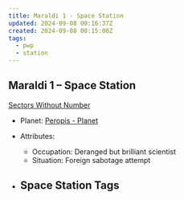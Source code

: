 ```yaml
---
title: Maraldi 1 - Space Station
updated: 2024-09-08 00:16:37Z
created: 2024-09-08 00:15:00Z
tags:
  - pwp
  - station
---
```


## Maraldi 1 &ndash; Space Station

[Sectors Without Number](https://sectorswithoutnumber.com/sector/bfDcBzTtgpeyLUfwzjio/spaceStation/LdFUEfcCiarCBGwGkH8x)

- Planet: [Peropis - Planet](../../../Gaming/StarsWithoutNumber/PiratesWithoutPlunder/Audrima%20-%20Planet.md)

- Attributes:
   -   Occupation: Deranged but brilliant scientist
   -   Situation: Foreign sabotage attempt

- Space Station Tags
	-  
